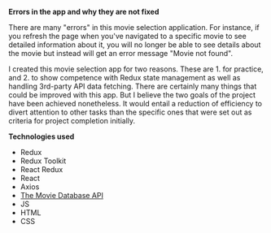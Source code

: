 **Errors in the app and why they are not fixed**

There are many "errors" in this movie selection application. For instance, if you refresh the page when you've navigated to a specific movie to see detailed information about it, you will no longer be able to see details about the movie but instead will get an error message "Movie not found".

I created this movie selection app for two reasons. These are 1. for practice, and 2. to show competence with Redux state management as well as handling 3rd-party API data fetching. There are certainly many things that could be improved with this app. But I believe the two goals of the project have been achieved nonetheless. It would entail a reduction of efficiency to divert attention to other tasks than the specific ones that were set out as criteria for project completion initially.

**Technologies used**
- Redux
- Redux Toolkit
- React Redux
- React 
- Axios
- [The Movie Database API](https://developers.themoviedb.org/3)
- JS
- HTML
- CSS

